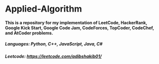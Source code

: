 # Applied-Algorithm

#### This is a repository for my implementation of LeetCode, HackerRank, Google Kick Start, Google Code Jam, CodeForces, TopCoder, CodeChef, and AtCoder problems.

##### Languages: Python, C++, JavaScript, Java, C#

##### Leetcode: https://leetcode.com/adibshakib01/
